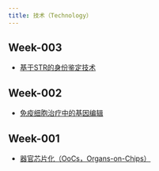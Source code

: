 ```yaml
---
title: 技术（Technology）
---
```


## Week-003

* [基于STR的身份鉴定技术](../week-003/#technology-identity-by-str)

## Week-002

* [免疫细胞治疗中的基因编辑](../week-002/#technology-gene-editing-for-immune-cell-therapies)

## Week-001

* [器官芯片化（OoCs，Organs-on-Chips）](../week-001/#technology-organs-on-chips)
